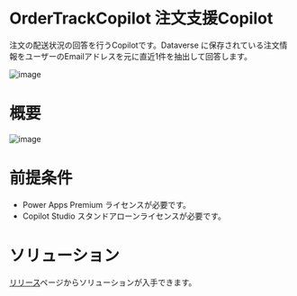 # OrderTrackCopilot 注文支援Copilot
注文の配送状況の回答を行うCopilotです。Dataverse に保存されている注文情報をユーザーのEmailアドレスを元に直近1件を抽出して回答します。

![image](https://github.com/geekfujiwara/OrderTrackCopilot/assets/96101315/1608a72d-e5e7-4051-aa02-9e5729c15172)

# 概要

![image](https://github.com/geekfujiwara/OrderTrackCopilot/assets/96101315/e98d1d8d-58b4-46fc-8a64-d4669864d141)


# 前提条件

* Power Apps Premium ライセンスが必要です。
* Copilot Studio スタンドアローンライセンスが必要です。

# ソリューション

[リリース](https://github.com/geekfujiwara/SupportCopilot/releases)ページからソリューションが入手できます。



